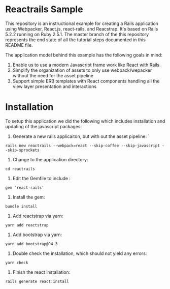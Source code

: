 # Reactrails Sample

This repository is an instructional example for creating a Rails application
using Webpacker, React.js, react-rails, and Reacstrap. It's based on
Rails 5.2.2 running on Ruby 2.5.1. The master branch of the this repository
represents the end state of all the tutorial steps documented in this
README file.

The application model behind this example has the following goals in mind:
1. Enable us to use a modern Javascript frame work like React with Rails.
1. Simplify the organization of assets to only use webpack/wepacker without the need for the asset pipeline
1. Support simple ERB templates with React components handling all the view layer presentation and interactions

# Installation

To setup this application we did the following which includes installation and
updating of the javascript packages:

  1. Generate a new rails applicaiton, but with out the asset pipeline: `
  ```
  rails new reactrails --webpack=react --skip-coffee --skip-javascript --skip-sprockets
  ```
  1. Change to the application directory:
  ```
  cd reactrails
  ```
  1. Edit the Gemfile to include :
  ```
  gem 'react-rails'
  ```
  1. Install the gem:
  ```
  bundle install
  ```
  1. Add reactstrap via yarn:
  ```
  yarn add reactstrap
  ```
  1. Add bootstrap via yarn:
  ```
  yarn add bootstrap@^4.3
  ```
  1. Double check the installation, which should not yield any errors:
  ```
  yarn check
  ```
  1. Finish the react installation:
  ```
  rails generate react:install
  ```
